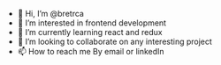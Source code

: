 - 👋 Hi, I’m @bretrca
- 👀 I’m interested in frontend development
- 🌱 I’m currently learning react and redux
- 💞️ I’m looking to collaborate on any interesting project 
- 📫 How to reach me By email or linkedIn

<!---
bretrca/bretrca is a ✨ special ✨ repository because its `README.md` (this file) appears on your GitHub profile.
You can click the Preview link to take a look at your changes.
--->
